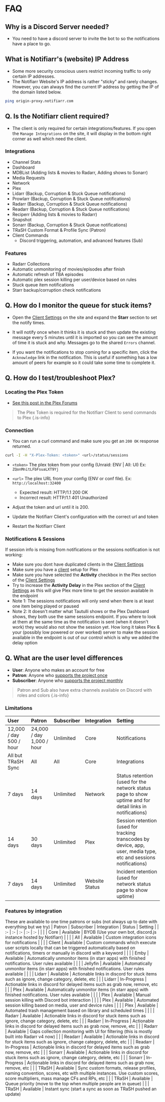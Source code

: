 # FAQ

## Why is a Discord Server needed?

- You need to have a discord server to invite the bot to so the notifications have a place to go.

## What is Notifiarr's (website) IP Address

- Some more security conscious users restrict incoming traffic to only certain IP addresses.
- The Notifiarr Website's IP address is rather "sticky" and rarely changes. However, you can always find the current IP address by getting the IP of the domain listed below.

```bash
ping origin-proxy.notifiarr.com
```

## Q. Is the Notifiarr client required?

- The client is only required for certain integrations/features. If you open the `Manage Integrations` on the site, it will display in the bottom right corner as well which need the client.

### Integrations

- Channel Stats
- Dashboard
- MDBList (Adding lists & movies to Radarr, Adding shows to Sonarr)
- Media Requests
- Network
- Plex
- Lidarr (Backup, Corruption & Stuck Queue notifications)
- Prowlarr (Backup, Corruption & Stuck Queue notifications)
- Radarr (Backup, Corruption & Stuck Queue notifications)
- Readarr (Backup, Corruption & Stuck Queue notifications)
- Reciperr (Adding lists & movies to Radarr)
- Snapshot
- Sonarr (Backup, Corruption & Stuck Queue notifications)
- TRaSH Custom Format & Profile Sync (Patron)
- Client Commands
  - Discord triggering, automation, and advanced features (Sub)

### Features

- Radarr Collections
- Automatic unmonitoring of movies/episodes after finish
- Automatic refresh of TBA episodes
- Automatic plex session killing per user/device based on rules
- Stuck queue item notifications
- Starr backup/corruption check notifications

## Q. How do I monitor the queue for stuck items?

- Open the [Client Settings](/Website/ClientConfiguration) on the site and expand the **Starr** section to set the notify times.

- It will notify once when it thinks it is stuck and then update the existing message every 5 minutes until it is imported so you can see the amount of time it is stuck and why. Messages go to the shared `Errors` channel.

- If you want the notifications to stop coming for a specific item, click the `Acknowledge` link in the notification. This is useful if something has a low amount of peers for example so it could take some time to complete it.

## Q. How do I test/troubleshoot Plex?

### Locating the Plex Token

- [See this post in the Plex Forums](https://support.plex.tv/articles/204059436-finding-an-authentication-token-x-plex-token/)

> The Plex Token is required for the Notifiarr Client to send commands to Plex {.is-info}

### Connection

- You can run a curl command and make sure you get an `200 OK` response returned.

```bash
curl -I -H "X-Plex-Token: <token>" <url>/status/sessions
```

- `<token>` The plex token from your config (Unraid: ENV | All: UI) Ex: `ZQonMnitLFbFsuaLXT9Yj`
- `<url>` The plex URL from your config (ENV or conf file). Ex: `http://localhost:32400`

  - Expected result: HTTP/1.1 200 OK
  - Incorrect result: HTTP/1.1 401 Unauthorized

- Adjust the token and url until it is 200.
- Update the Notifiarr Client's configuration with the correct url and token
- Restart the Notifiarr Client

### Notifications & Sessions

If session info is missing from notifications or the sessions notification is not working:

- Make sure you dont have duplicated clients in the [Client Settings](/Website/ClientConfiguration)
- Make sure you have a [client](/Website/ClientConfiguration) setup for Plex
- Make sure you have selected the **Activity** checkbox in the Plex section of the [Client Settings](/Website/ClientConfiguration)
- Try to increase the **Activity Delay** in the Plex section of the [Client Settings](https://notifiarr.wiki/en/Website/ClientConfiguration) as this will give Plex more time to get the session available in the endpoint
- Note 1: The sessions notifications will only send when there is at least one item being played or paused
- Note 2: It doesn't matter what Tautulli shows or the Plex Dashboard shows, they both use the same sessions endpoint. If you where to look at them at the same time as the notification is sent (when it doesn't work) they would also not show the session yet. How long it takes Plex & your (possibly low powered or over worked) server to make the session available in the endpoint is out of our control which is why we added the delay option

## Q. What are the user level differences

- **User**: Anyone who makes an account for free
- **Patron**: Anyone who [supports the project once](https://github.com/sponsors/Notifiarr)
- **Subscriber**: Anyone who [supports the project monthly](https://github.com/sponsors/Notifiarr)

> Patron and Sub also have extra channels available on Discord with roles and colors
{.is-info}

### Limitations

| User | Patron | Subscriber | Integration | Setting |
| :- | :- | :- | :- | :- |
| 12,000 / day<br>500 / hour | 24,000 / day<br>1,000 / hour| Unlimited | Core | Notifications |
| All but TRaSH Sync | All | All | Core | Integrations |
| 7 days | 14 days | Unlimited | Network | Status retention (used for the network status page to show uptime and for detail links in notifications) |
| 14 days | 30 days | Unlimited | Plex | Session retention (used for tracking transcodes by device, app, user, media type, etc and sessions notifications) |
| 7 days | 14 days | Unlimited | Website Status | Incident retention (used for network status page to show uptime) |

### Features by integration

These are available to one time patrons or subs (not always up to date with everything but we try)
| Patron | Subscriber | Integration | Status | Setting |
| :- | :- | :- | :- | :- |
| | <i class="v-icon mdi mdi-check green--text"></i> | Core | Available | BYOB (Use your own bot, discord.js instance hosted by Notifiarr) | 
| | <i class="v-icon mdi mdi-check green--text"></i> | All | Available | Custom integration icons for notifications | 
| | <i class="v-icon mdi mdi-check green--text"></i> | Client | Available | Custom commands which execute user scripts locally that can be triggered automatically based on notifications, timers or manually in discord with a keyword | 
| <i class="v-icon mdi mdi-check green--text"></i> | <i class="v-icon mdi mdi-check green--text"></i> | Emby | Available | Automatically unmonitor items (in starr apps) with finished notifications. User rules available |
| <i class="v-icon mdi mdi-check green--text"></i> | <i class="v-icon mdi mdi-check green--text"></i> | Jellyfin | Available | Automatically unmonitor items (in starr apps) with finished notifications. User rules available |
| | <i class="v-icon mdi mdi-check green--text"></i> | Lidarr | Available | Actionable links in discord for stuck items such as ignore, change category, delete, etc
| | <i class="v-icon mdi mdi-check green--text"></i> | Lidarr | In-Progress | Actionable links in discord for delayed items such as grab now, remove, etc
| <i class="v-icon mdi mdi-check green--text"></i> | <i class="v-icon mdi mdi-check green--text"></i> | Plex | Available | Automatically unmonitor items (in starr apps) with finished notifications. User rules available |
| <i class="v-icon mdi mdi-check green--text"></i> | <i class="v-icon mdi mdi-check green--text"></i> | Plex | Available | Manual session killing with Discord bot interaction |
| <i class="v-icon mdi mdi-check green--text"></i> | <i class="v-icon mdi mdi-check green--text"></i> | Plex | Available | Automated session killing based on media, user and device rules |
| <i class="v-icon mdi mdi-check green--text"></i> | <i class="v-icon mdi mdi-check green--text"></i> | Plex | Available | Automated trash management based on library and scheduled times |
| | <i class="v-icon mdi mdi-check green--text"></i> | Radarr | Available | Actionable links in discord for stuck items such as ignore, change category, delete, etc
| | <i class="v-icon mdi mdi-check green--text"></i> | Radarr | In-Progress | Actionable links in discord for delayed items such as grab now, remove, etc
| | <i class="v-icon mdi mdi-check green--text"></i> | Radarr | Available | Gaps collection monitoring with UI for filtering (this is mostly built into Radarr v4 now)
| | <i class="v-icon mdi mdi-check green--text"></i> | Readarr | Available | Actionable links in discord for stuck items such as ignore, change category, delete, etc
| | <i class="v-icon mdi mdi-check green--text"></i> | Readarr | In-Progress | Actionable links in discord for delayed items such as grab now, remove, etc
| | <i class="v-icon mdi mdi-check green--text"></i> | Sonarr | Available | Actionable links in discord for stuck items such as ignore, change category, delete, etc
| | <i class="v-icon mdi mdi-check green--text"></i> | Sonarr | In-Progress | Actionable links in discord for delayed items such as grab now, remove, etc
| <i class="v-icon mdi mdi-check green--text"></i> | <i class="v-icon mdi mdi-check green--text"></i> | TRaSH | Available | Sync custom formats, release profiles, naming convention, scores, etc with multiple instances. Use custom scores, score multipliers, mass manage CFs and RPs, etc
| | <i class="v-icon mdi mdi-check green--text"></i> | TRaSH | Available | Queue priority (move to the top when multiple people are in queue)
| | <i class="v-icon mdi mdi-check green--text"></i> | TRaSH | Available | Instant sync (start a sync as soon as TRaSH pushed an update)
